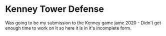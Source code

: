 # Kenney Tower Defense

Was going to be my submission to the Kenney game jame 2020 - Didn't get enough time to work on it so here it is in it's incomplete form.
